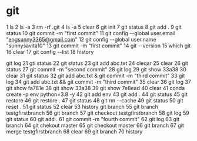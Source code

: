 # git  
1  ls
    2  ls -a
    3  rm -rf .git
    4  ls -a
    5  clear
    6  git init
    7  git status
    8  git add .
    9  git status
   10  git commit -m "first commit"
   11  git config --global user.email "engsunny3365@gmail.com"
   12  git config --global user.name "sunnysavita10"
   13  git commit -m "first commit"
   14  git --version
   15  which git
   16  clear
   17  git config --list
   18  history
   
   git log
   21  gti status
   22  git status
   23  git add abc.txt
   24  cleqar
   25  clear
   26  git status
   27  git commit -m "second commit"
   28  git log
   29  git show 33a38
   30  clear
   31  git status
   32  git add abc.txt & git commit -m "third commit"
   33  git log
   34  git add abc.txt && git commit -m "third commit"
   35  clear
   36  git log
   37  git show fa781e
   38  git show 33a38
   39  git show 7e8ead
   40  clear
   41  conda create -p env python=3.8 -y
   42  git add env
   43  git add .
   44  git status
   45  git restore
   46  git restore .
   47  git status
   48  git rm --cache
   49  git status
   50  git reset .
   51  git status
   52  clear
   53  history
   git branch
   55  git branch testgfirstbranch
   56  git branch
   57  git checkout testgfirstbranch
   58  git log
   59  git status
   60  git add .
   61  git commit -m "fourth commit"
   62  git log
   63  git branch
   64  git chekout master
   65  git checkout master
   66  git branch
   67  git merge testgfirstbranch
   68  clear
   69  git branch
   70  history
   
   
